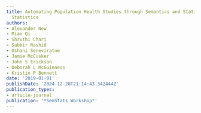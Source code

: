 ```yaml
---
title: Automating Population Health Studies through Semantics and Statistics Semantic
  Statistics
authors:
- Alexander New
- Miao Qi
- Shruthi Chari
- Sabbir Rashid
- Oshani Seneviratne
- Jamie McCusker
- John S Erickson
- Deborah L McGuinness
- Kristin P Bennett
date: '2019-01-01'
publishDate: '2024-12-28T21:14:43.342444Z'
publication_types:
- article-journal
publication: '*SemStats Workshop*'
---
```

